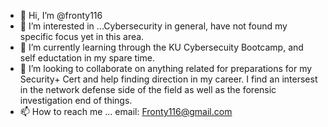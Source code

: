 - 👋 Hi, I’m @fronty116
- 👀 I’m interested in ...Cybersecurity in general, have not found my specific focus yet in this area.
- 🌱 I’m currently learning through the KU Cybersecuity Bootcamp, and self eductation in my spare time.
- 💞️ I’m looking to collaborate on anything related for preparations for my Security+ Cert and help finding direction in my career. I find an intersest in the network defense side of
the field as well as the forensic investigation end of things. 
- 📫 How to reach me ... email: Fronty116@gmail.com 

<!---
fronty116/fronty116 is a ✨ special ✨ repository because its `README.md` (this file) appears on your GitHub profile.
You can click the Preview link to take a look at your changes.
--->
